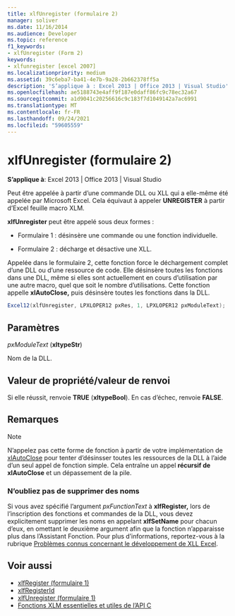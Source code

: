 ```yaml
---
title: xlfUnregister (formulaire 2)
manager: soliver
ms.date: 11/16/2014
ms.audience: Developer
ms.topic: reference
f1_keywords:
- xlfUnregister (Form 2)
keywords:
- xlfunregister [excel 2007]
ms.localizationpriority: medium
ms.assetid: 39c6eba7-ba41-4e7b-9a28-2b662378ff5a
description: 'S’applique à : Excel 2013 | Office 2013 | Visual Studio'
ms.openlocfilehash: ae5188743e4aff9f187e0daff86fc9c78ec32a67
ms.sourcegitcommit: a1d9041c20256616c9c183f7d1049142a7ac6991
ms.translationtype: MT
ms.contentlocale: fr-FR
ms.lasthandoff: 09/24/2021
ms.locfileid: "59605559"
---
```

# <a name="xlfunregister-form-2"></a>xlfUnregister (formulaire 2)

**S’applique à**: Excel 2013 | Office 2013 | Visual Studio 
  
Peut être appelée à partir d’une commande DLL ou XLL qui a elle-même été appelée par Microsoft Excel. Cela équivaut à appeler **UNREGISTER** à partir d’Excel feuille macro XLM. 
  
**xlfUnregister** peut être appelé sous deux formes : 
  
- Formulaire 1 : désinsère une commande ou une fonction individuelle.
    
- Formulaire 2 : décharge et désactive une XLL.
    
Appelée dans le formulaire 2, cette fonction force le déchargement complet d’une DLL ou d’une ressource de code. Elle désinsère toutes les fonctions dans une DLL, même si elles sont actuellement en cours d’utilisation par une autre macro, quel que soit le nombre d’utilisations. Cette fonction appelle **xlAutoClose,** puis désinsère toutes les fonctions dans la DLL.
  
```cs
Excel12(xlfUnregister, LPXLOPER12 pxRes, 1, LPXLOPER12 pxModuleText);
```

## <a name="parameters"></a>Paramètres

_pxModuleText_ (**xltypeStr**)
  
Nom de la DLL.
  
## <a name="property-valuereturn-value"></a>Valeur de propriété/valeur de renvoi

Si elle réussit, renvoie **TRUE** (**xltypeBool**). En cas d’échec, renvoie **FALSE**.
  
## <a name="remarks"></a>Remarques

> [!NOTE] 
> N’appelez pas cette forme de fonction à partir de votre implémentation de [xlAutoClose](xlautoclose.md) pour tenter d’désinsser toutes les ressources de la DLL à l’aide d’un seul appel de fonction simple. Cela entraîne un appel **récursif de xlAutoClose** et un dépassement de la pile. 
  
### <a name="remember-to-delete-names"></a>N’oubliez pas de supprimer des noms

Si vous avez spécifié l’argument  _pxFunctionText_ à **xlfRegister,** lors de l’inscription des fonctions et commandes de la DLL, vous devez explicitement supprimer les noms en appelant **xlfSetName** pour chacun d’eux, en omettant le deuxième argument afin que la fonction n’apparaisse plus dans l’Assistant Fonction. Pour plus d’informations, reportez-vous à la rubrique [Problèmes connus concernant le développement de XLL Excel](known-issues-in-excel-xll-development.md).
  
## <a name="see-also"></a>Voir aussi

- [xlfRegister (formulaire 1)](xlfregister-form-1.md)
- [xlfRegisterId](xlfregisterid.md)
- [xlfUnregister (formulaire 1)](xlfunregister-form-1.md)
- [Fonctions XLM essentielles et utiles de l’API C](essential-and-useful-c-api-xlm-functions.md)

